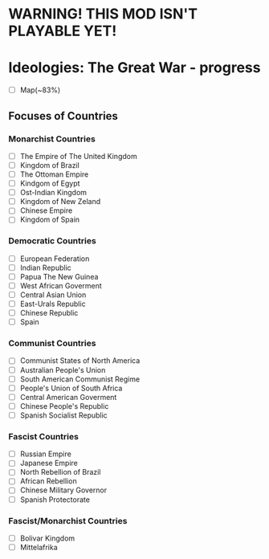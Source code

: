 # WARNING! THIS MOD ISN'T PLAYABLE YET!

# Ideologies: The Great War - progress

- [ ] Map(~83%)

## Focuses of Countries

### Monarchist Countries
- [ ] The Empire of The United Kingdom
- [ ] Kingdom of Brazil
- [ ] The Ottoman Empire
- [ ] Kindgom of Egypt
- [ ] Ost-Indian Kingdom
- [ ] Kingdom of New Zeland
- [ ] Chinese Empire
- [ ] Kingdom of Spain

### Democratic Countries
- [ ] European Federation
- [ ] Indian Republic
- [ ] Papua The New Guinea
- [ ] West African Goverment
- [ ] Central Asian Union
- [ ] East-Urals Republic
- [ ] Chinese Republic
- [ ] Spain

### Communist Countries
- [ ] Communist States of North America
- [ ] Australian People's Union
- [ ] South American Communist Regime
- [ ] People's Union of South Africa
- [ ] Central American Goverment
- [ ] Chinese People's Republic
- [ ] Spanish Socialist Republic

### Fascist Countries
- [ ] Russian Empire
- [ ] Japanese Empire
- [ ] North Rebellion of Brazil
- [ ] African Rebellion
- [ ] Chinese Military Governor
- [ ] Spanish Protectorate

### Fascist/Monarchist Countries 
- [ ] Bolivar Kingdom
- [ ] Mittelafrika
